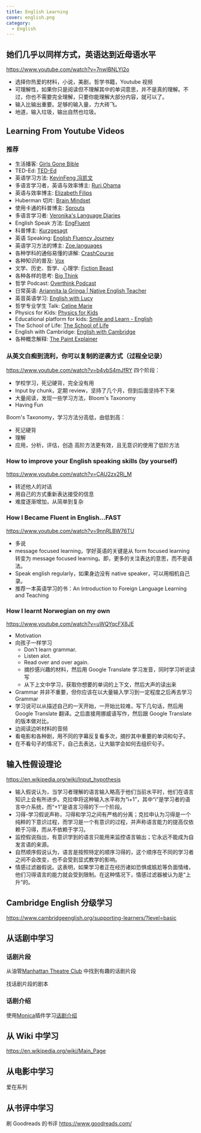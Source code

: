 ```yaml
---
title: English Learning
cover: english.png
category:
  - English
---
```


## 她们几乎以同样方式，英语达到近母语水平

<https://www.youtube.com/watch?v=7nwIBNLYl2o>

- 选择你热爱的材料，小说，美剧，哲学书籍，Youtube 视频
- 可理解性，如果你只是阅读但不理解其中的单词意思，并不是真的理解。不过，你也不需要完全理解，只要你能理解大部分内容，就可以了。
- 输入比输出重要。足够的输入量，力大砖飞。
- 地道，输入垃圾，输出自然也垃圾。

## Learning From Youtube Videos

### 推荐

- 生活播客: [Girls Gone Bible](https://www.youtube.com/@GirlsGoneBible)
- TED-Ed: [TED-Ed](https://www.youtube.com/@TEDEd)
- 英语学习方法: [KevinFeng 冯凯文](https://www.youtube.com/@IAmKevinFeng)
- 多语言学习者，英语与效率博主: [Ruri Ohama](https://www.youtube.com/@ruriohama)
- 英语与效率博主: [Elizabeth Filips](https://www.youtube.com/@elizabethfilips)
- Huberman 切片: [Brain Mindset](https://www.youtube.com/@brain.mindset)
- 使用卡通的科普博主: [Sprouts](https://www.youtube.com/@sprouts)
- 多语言学习者: [Veronika's Language Diaries](https://www.youtube.com/@veronika_languagediaries)
- English Speak 方法: [EngFluent](https://www.youtube.com/@EngfluentPlus)
- 科普博主: [Kurzgesagt](https://www.youtube.com/@Kurzgesagt)
- 英语 Speaking: [English Fluency Journey](https://www.youtube.com/@EnglishFluencyJourney)
- 英语学习方法的博主: [Zoe.languages](https://www.youtube.com/@zoe.languages)
- 各种学科的通俗易懂的讲解: [CrashCourse](https://www.youtube.com/@crashcourse)
- 各种知识的普及: [Vox](https://www.youtube.com/@Vox)
- 文学、历史、哲学、心理学: [Fiction Beast](https://www.youtube.com/@Fiction_Beast)
- 各种各样的思考: [Big Think](https://www.youtube.com/@bigthink)
- 哲学 Podcast: [Overthink Podcast](https://www.youtube.com/@OverthinkPodcastPhilosophy)
- 日常英语: [Ariannita la Gringa | Native English Teacher](https://www.youtube.com/@ariannitalagringa)
- 英音英语学习: [English with Lucy](https://www.youtube.com/@EnglishwithLucy)
- 哲学专业学生 Talk: [Celine Marie](https://www.youtube.com/@celine_marie)
- Physics for Kids: [Physics for Kids](https://www.youtube.com/playlist?list=PLFMuuV5u2TAv6ySNBG0DG-ITNQS8XYqcv)
- Educational platform for kids: [Smile and Learn - English ](https://www.youtube.com/@SmileandLearnEnglish/playlists)
- The School of Life: [The School of Life](https://www.youtube.com/@theschooloflifetv)
- English with Cambridge: [English with Cambridge](https://www.youtube.com/@cambridgeenglishtv)
- 各种概念解释: [The Paint Explainer](https://www.youtube.com/@ThePaintExplainer)

### 从英文白痴到流利，你可以复制的逆袭方式（过程全记录）

<https://www.youtube.com/watch?v=b4vbS4mJfRY>
四个阶段：

- 学校学习，死记硬背，完全没有用
- Input by chunk，定期 review，坚持了几个月，但到后面坚持不下来
- 大量阅读，发现一些学习方法，Bloom's Taxonomy
- Having Fun

Boom's Taxonomy，学习方法分高低，由低到高：

- 死记硬背
- 理解
- 应用，分析，评估，创造
  高阶方法更有效，且无意识的使用了低阶方法

### How to improve your English speaking skills (by yourself)

<https://www.youtube.com/watch?v=CAU2zx2Ri_M>

- 转述他人的对话
- 用自己的方式重新表达接受的信息
- 难度逐渐增加，从简单到复杂

### How I Became Fluent in English...FAST

<https://www.youtube.com/watch?v=9nnRLBW76TU>

- 多说
- message focused learning，学好英语的关键是从 form focused learning 转变为 message focused learning。即，更多的关注表达的意思，而不是语法。
- Speak english regularly，如果身边没有 native speaker，可以用相机自己录。
- 推荐一本英语学习的书：An Introduction to Foreign Language Learning and Teaching

### How I learnt Norwegian on my own

https://www.youtube.com/watch?v=uWQYqcFX8JE

- Motivation
- 向孩子一样学习
  - Don't learn grammar.
  - Listen alot.
  - Read over and over again.
  - 摘抄感兴趣的材料，然后用 Google Translate 学习发音，同时学习听说读写
  - 从下上文中学习，获取你想要的单词的上下文，然后大声的读出来
- Grammar 并非不重要，但你应该在以大量输入学习到一定程度之后再去学习 Grammar
- 学习说可以从描述自己的一天开始，一开始比较难，写下几句话，然后用 Google Translate 翻译。之后直接用挪威语写作，然后跟 Google Translate 的版本做对比。
- 边阅读边听材料的音频
- 看电影和各种剧，用不同的字幕反复看多次，摘抄其中重要的单词和句子。
- 在不看句子的情况下，自己去表达，让大脑学会如何去组织句子。

## 输入性假设理论

https://en.wikipedia.org/wiki/Input_hypothesis

- 输入假说认为，当学习者理解的语言输入略高于他们当前水平时，他们在语言知识上会有所进步。克拉申将这种输入水平称为“i+1”，其中“i”是学习者的语言中介系统，而“+1”是语言习得的下一个阶段。
- 习得-学习假说声称，习得和学习之间有严格的分离；克拉申认为习得是一个纯粹的下意识过程，而学习是一个有意识的过程，并声称语言能力的提高仅依赖于习得，而从不依赖于学习。
- 监控假说指出，有意识学到的语言只能用来监控语言输出；它永远不能成为自发言语的来源。
- 自然顺序假说认为，语言是按照特定的顺序习得的，这个顺序在不同的学习者之间不会改变，也不会受到显式教学的影响。
- 情感过滤器假说。这表明，如果学习者正在经历诸如恐惧或尴尬等负面情绪，他们习得语言的能力就会受到限制。在这种情况下，情感过滤器被认为是“上升”的。

## Cambridge English 分级学习

https://www.cambridgeenglish.org/supporting-learners/?level=basic

## 从话剧中学习

### 话剧片段

从油管[Manhattan Theatre Club](https://www.youtube.com/watch?v=Ud4EAsZamzc) 中找到有趣的话剧片段

找话剧片段的剧本

### 话剧介绍

使用[Monica](https://monica.im/?index=1&from=extension_nav)插件学习[话剧介绍](https://www.manhattantheatreclub.com/)

## 从 Wiki 中学习

<https://en.wikipedia.org/wiki/Main_Page>

## 从电影中学习

爱在系列

## 从书评中学习

刷 Goodreads 的书评
<https://www.goodreads.com/>

